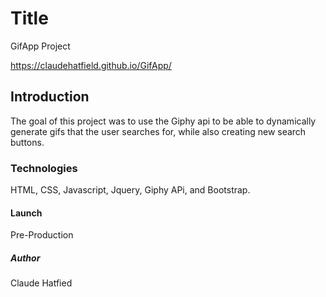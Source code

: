 # Title
GifApp Project

https://claudehatfield.github.io/GifApp/
## Introduction

The goal of this project was to use the Giphy api to be able to dynamically generate gifs that the user searches for, while also creating new search buttons. 

### Technologies

HTML, CSS, Javascript, Jquery, Giphy APi, and Bootstrap.

#### Launch

Pre-Production

##### Author 

Claude Hatfied



